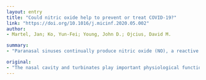 ```yaml
---
layout: entry
title: "Could nitric oxide help to prevent or treat COVID-19?"
link: "https://doi.org/10.1016/j.micinf.2020.05.002"
author:
- Martel, Jan; Ko, Yun-Fei; Young, John D.; Ojcius, David M.

summary:
- "Paranasal sinuses continually produce nitric oxide (NO), a reactive oxygen species that diffuses to the bronchi and lungs. Studies indicate NO may also help to reduce respiratory tract infection by inactivating viruses and inhibiting their replication in epithelial cells cultured in vitro. Clinical trials have been designed to examine the effects of inhaled NO in COVID-19 subjects."

original:
- "The nasal cavity and turbinates play important physiological functions by filtering, warming and humidifying inhaled air. Paranasal sinuses continually produce nitric oxide (NO), a reactive oxygen species that diffuses to the bronchi and lungs to produce bronchodilatory and vasodilatory effects. Studies indicate that NO may also help to reduce respiratory tract infection by inactivating viruses and inhibiting their replication in epithelial cells cultured in vitro. In view of the pandemic caused by the novel coronavirus (SARS-CoV-2), clinical trials have been designed to examine the effects of inhaled nitric oxide in COVID-19 subjects. We discuss here additional lifestyle factors such as mouth breathing which may affect the antiviral response against SARS-CoV-2 by bypassing the filtering effect of the nose and by decreasing NO levels in the airways. Simple devices that promote nasal breathing during sleep may help prevent the common cold, suggesting potential benefits against coronavirus infection. In the absence of effective treatments against COVID-19, the alternative strategies proposed here should be considered and studied in more detail."
---
```



